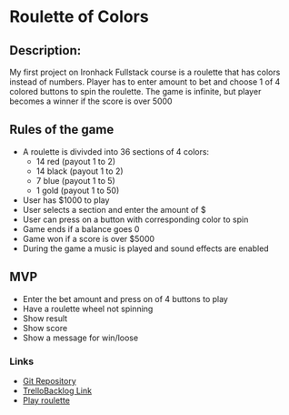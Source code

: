# Roulette of Colors

## Description:

My first project on Ironhack Fullstack course is a roulette that has colors instead of numbers.
Player has to enter amount to bet and choose 1 of 4 colored buttons to spin the roulette.
The game is infinite, but player becomes a winner if the score is over 5000


## Rules of the game

- A roulette is divivded into 36 sections of 4 colors: 
    - 14 red (payout 1 to 2) 
    - 14 black (payout 1 to 2)
    - 7 blue (payout 1 to 5)
    - 1 gold (payout 1 to 50)
- User has $1000 to play
- User selects a section and enter the amount of $
- User can press on a button with corresponding color to spin
- Game ends if a balance goes 0
- Game won if a score is over $5000
- During the game a music is played and sound effects are enabled

## MVP 

- Enter the bet amount and press on of 4 buttons to play 
- Have a roulette wheel not spinning
- Show result
- Show score
- Show a message for win/loose



### Links
<ul>
<li><a href="https://github.com/axellerose/project-roulette">Git Repository</a></li>
<li><a href="https://trello.com/invite/b/YRjOtWIM/e253c93cee2905a1165f84f58e8db838/project">TrelloBacklog Link</a></li>
    <li><a href="axellerose.github.io/project-roulette/">Play roulette</a></li>
    
</ul>
